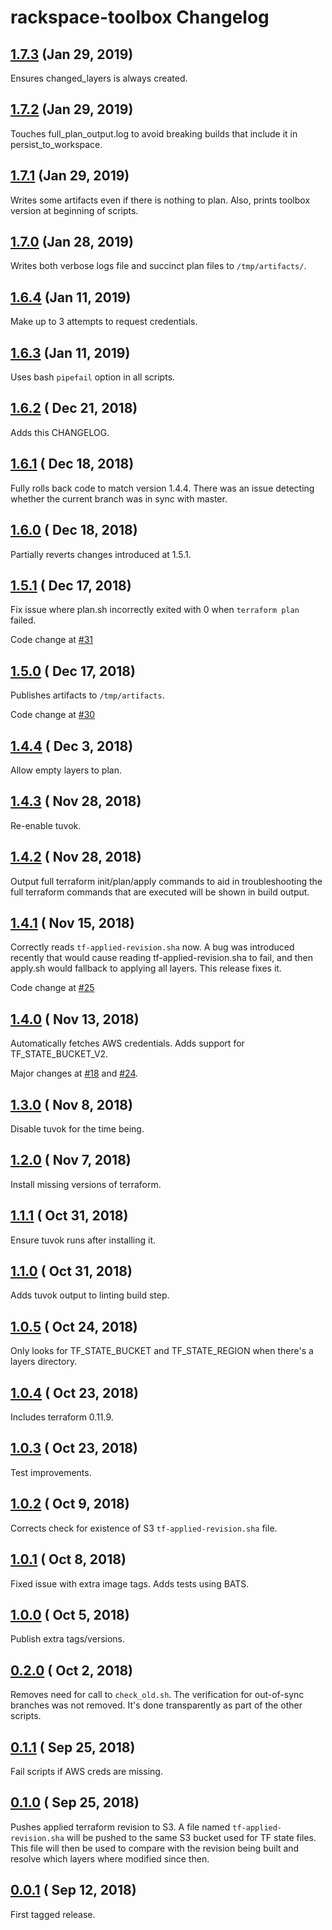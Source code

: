 # rackspace-toolbox Changelog

## [1.7.3](https://github.com/rackspace-infrastructure-automation/rackspace-toolbox/releases/tag/1.7.3) (Jan 29, 2019)

Ensures changed_layers is always created.

## [1.7.2](https://github.com/rackspace-infrastructure-automation/rackspace-toolbox/releases/tag/1.7.2) (Jan 29, 2019)

Touches full_plan_output.log to avoid breaking builds that include it in persist_to_workspace.

## [1.7.1](https://github.com/rackspace-infrastructure-automation/rackspace-toolbox/releases/tag/1.7.1) (Jan 29, 2019)

Writes some artifacts even if there is nothing to plan. Also, prints toolbox version at beginning of scripts.

## [1.7.0](https://github.com/rackspace-infrastructure-automation/rackspace-toolbox/releases/tag/1.7.0) (Jan 28, 2019)

Writes both verbose logs file and succinct plan files to `/tmp/artifacts/`.

## [1.6.4](https://github.com/rackspace-infrastructure-automation/rackspace-toolbox/releases/tag/1.6.4) (Jan 11, 2019)

Make up to 3 attempts to request credentials.

## [1.6.3](https://github.com/rackspace-infrastructure-automation/rackspace-toolbox/releases/tag/1.6.3) (Jan 11, 2019)

Uses bash `pipefail` option in all scripts.

## [1.6.2](https://github.com/rackspace-infrastructure-automation/rackspace-toolbox/releases/tag/1.6.2) ( Dec 21, 2018)

Adds this CHANGELOG.

## [1.6.1](https://github.com/rackspace-infrastructure-automation/rackspace-toolbox/releases/tag/1.6.1) ( Dec 18, 2018)

Fully rolls back code to match version 1.4.4. There was an issue detecting whether the current branch was in sync with master.

## [1.6.0](https://github.com/rackspace-infrastructure-automation/rackspace-toolbox/releases/tag/1.6.0) ( Dec 18, 2018)

Partially reverts changes introduced at 1.5.1.

## [1.5.1](https://github.com/rackspace-infrastructure-automation/rackspace-toolbox/releases/tag/1.5.1) ( Dec 17, 2018)

Fix issue where plan.sh incorrectly exited with 0  when `terraform plan` failed.

Code change at [#31](https://github.com/rackspace-infrastructure-automation/rackspace-toolbox/pull/31)

## [1.5.0](https://github.com/rackspace-infrastructure-automation/rackspace-toolbox/releases/tag/1.5.0) ( Dec 17, 2018)

Publishes artifacts to `/tmp/artifacts`.

Code change at [#30](https://github.com/rackspace-infrastructure-automation/rackspace-toolbox/pull/30)

## [1.4.4](https://github.com/rackspace-infrastructure-automation/rackspace-toolbox/releases/tag/1.4.4) ( Dec 3, 2018)

Allow empty layers to plan.

## [1.4.3](https://github.com/rackspace-infrastructure-automation/rackspace-toolbox/releases/tag/1.4.3) ( Nov 28, 2018)

Re-enable tuvok.

## [1.4.2](https://github.com/rackspace-infrastructure-automation/rackspace-toolbox/releases/tag/1.4.2) ( Nov 28, 2018)

Output full terraform init/plan/apply commands to aid in troubleshooting the full terraform commands that are executed will be shown in build output.

## [1.4.1](https://github.com/rackspace-infrastructure-automation/rackspace-toolbox/releases/tag/1.4.1) ( Nov 15, 2018)

Correctly reads `tf-applied-revision.sha` now. A bug was introduced recently that would cause reading tf-applied-revision.sha to fail, and then apply.sh would fallback to applying all layers. This release fixes it.

Code change at [#25](https://github.com/rackspace-infrastructure-automation/rackspace-toolbox/pull/25)

## [1.4.0](https://github.com/rackspace-infrastructure-automation/rackspace-toolbox/releases/tag/1.4.0) ( Nov 13, 2018)

Automatically fetches AWS credentials. Adds support for TF_STATE_BUCKET_V2.

Major changes at [#18](https://github.com/rackspace-infrastructure-automation/rackspace-toolbox/pull/18) and [#24](https://github.com/rackspace-infrastructure-automation/rackspace-toolbox/pull/24).

## [1.3.0](https://github.com/rackspace-infrastructure-automation/rackspace-toolbox/releases/tag/1.3.0) ( Nov 8, 2018)

Disable tuvok for the time being.

## [1.2.0](https://github.com/rackspace-infrastructure-automation/rackspace-toolbox/releases/tag/1.2.0) ( Nov 7, 2018)

Install missing versions of terraform.

## [1.1.1](https://github.com/rackspace-infrastructure-automation/rackspace-toolbox/releases/tag/1.1.1) ( Oct 31, 2018)

Ensure tuvok runs after installing it.

## [1.1.0](https://github.com/rackspace-infrastructure-automation/rackspace-toolbox/releases/tag/1.1.0) ( Oct 31, 2018)

Adds tuvok output to linting build step.

## [1.0.5](https://github.com/rackspace-infrastructure-automation/rackspace-toolbox/releases/tag/1.0.5) ( Oct 24, 2018)

Only looks for TF_STATE_BUCKET and TF_STATE_REGION when there's a layers directory.

## [1.0.4](https://github.com/rackspace-infrastructure-automation/rackspace-toolbox/releases/tag/1.0.4) ( Oct 23, 2018)

Includes terraform 0.11.9.

## [1.0.3](https://github.com/rackspace-infrastructure-automation/rackspace-toolbox/releases/tag/1.0.3) ( Oct 23, 2018)

Test improvements.

## [1.0.2](https://github.com/rackspace-infrastructure-automation/rackspace-toolbox/releases/tag/1.0.2) ( Oct 9, 2018)

Corrects check for existence of S3 `tf-applied-revision.sha` file.

## [1.0.1](https://github.com/rackspace-infrastructure-automation/rackspace-toolbox/releases/tag/1.0.1) ( Oct 8, 2018)

Fixed issue with extra image tags. Adds tests using BATS.

## [1.0.0](https://github.com/rackspace-infrastructure-automation/rackspace-toolbox/releases/tag/1.0.0) ( Oct 5, 2018)

Publish extra tags/versions.

## [0.2.0](https://github.com/rackspace-infrastructure-automation/rackspace-toolbox/releases/tag/0.2.0) ( Oct 2, 2018)

Removes need for call to `check_old.sh`. The verification for out-of-sync branches was not removed. It's done transparently as part of the other scripts.

## [0.1.1](https://github.com/rackspace-infrastructure-automation/rackspace-toolbox/releases/tag/0.1.1) ( Sep 25, 2018)

Fail scripts if AWS creds are missing.

## [0.1.0](https://github.com/rackspace-infrastructure-automation/rackspace-toolbox/releases/tag/0.1.0) ( Sep 25, 2018)

Pushes applied terraform revision to S3. A file named `tf-applied-revision.sha` will be pushed to the same S3 bucket used for TF state files. This file will then be used to compare with the revision being built and resolve which layers where modified since then.

## [0.0.1](https://github.com/rackspace-infrastructure-automation/rackspace-toolbox/releases/tag/0.0.1) ( Sep 12, 2018)

First tagged release.
